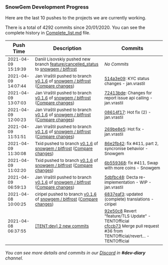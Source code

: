 
### SnowGem Development Progress

Here are the last 10 pushes to the projects we are currently working.

There is a total of 4292 commits since 20/01/2020. You can see the complete history in
 [Complete_list.md](Complete_list.md) file.

| Push Time | Description | Commits |
| --- | --- | --- |
| <sub>2021-04-09 15:19:39</sub> | <sub>Daniil Lisovskiy pushed new branch [feature/cancelled\_status](https://gitlab.com/snowgem/bitfrost/commits/feature/cancelled_status) to [snowgem / bitfrost](https://gitlab.com/snowgem/bitfrost)</sub> | <sub>_No Commits_</sub> |
| <sub>2021-04-09 14:07:44</sub> | <sub>Jan Vraštil pushed to branch [v0\.1\.6](https://gitlab.com/snowgem/bitfrost/commits/v0.1.6) of [snowgem / bitfrost](https://gitlab.com/snowgem/bitfrost) ([Compare changes](https://gitlab.com/snowgem/bitfrost/compare/72413bde42e1edfb8186223e88ca97320f2f7199...514a3e09b827fc60b639e1d5ea5db3d0cffc4352))</sub> | <sub>[514a3e09](https://gitlab.com/snowgem/bitfrost/-/commit/514a3e09b827fc60b639e1d5ea5db3d0cffc4352): KYC status changes - jan.vrastil</sub> |
| <sub>2021-04-09 13:07:03</sub> | <sub>Jan Vraštil pushed to branch [v0\.1\.6](https://gitlab.com/snowgem/bitfrost/commits/v0.1.6) of [snowgem / bitfrost](https://gitlab.com/snowgem/bitfrost) ([Compare changes](https://gitlab.com/snowgem/bitfrost/compare/08614f177e53a2577a50486f24f69257d4809b28...72413bde42e1edfb8186223e88ca97320f2f7199))</sub> | <sub>[72413bde](https://gitlab.com/snowgem/bitfrost/-/commit/72413bde42e1edfb8186223e88ca97320f2f7199): Changes for report issue api calling - jan.vrastil</sub> |
| <sub>2021-04-09 12:00:23</sub> | <sub>Jan Vraštil pushed to branch [v0\.1\.6](https://gitlab.com/snowgem/bitfrost/commits/v0.1.6) of [snowgem / bitfrost](https://gitlab.com/snowgem/bitfrost) ([Compare changes](https://gitlab.com/snowgem/bitfrost/compare/269be8e5986ab8e42067432600e9736722917101...08614f177e53a2577a50486f24f69257d4809b28))</sub> | <sub>[08614f17](https://gitlab.com/snowgem/bitfrost/-/commit/08614f177e53a2577a50486f24f69257d4809b28): Hot fix (2) - jan.vrastil</sub> |
| <sub>2021-04-09 11:51:51</sub> | <sub>Jan Vraštil pushed to branch [v0\.1\.6](https://gitlab.com/snowgem/bitfrost/commits/v0.1.6) of [snowgem / bitfrost](https://gitlab.com/snowgem/bitfrost) ([Compare changes](https://gitlab.com/snowgem/bitfrost/compare/86e2fb42d63cd9589d379d9e0d361b12f206189d...269be8e5986ab8e42067432600e9736722917101))</sub> | <sub>[269be8e5](https://gitlab.com/snowgem/bitfrost/-/commit/269be8e5986ab8e42067432600e9736722917101): Hot fix - jan.vrastil</sub> |
| <sub>2021-04-09 11:30:08</sub> | <sub>Txid pushed to branch [v0\.1\.6](https://gitlab.com/snowgem/bitfrost/commits/v0.1.6) of [snowgem / bitfrost](https://gitlab.com/snowgem/bitfrost) ([Compare changes](https://gitlab.com/snowgem/bitfrost/compare/6b5593685d63a8416e4afa8fe798d975a2a410b6...86e2fb42d63cd9589d379d9e0d361b12f206189d))</sub> | <sub>[86e2fb42](https://gitlab.com/snowgem/bitfrost/-/commit/86e2fb42d63cd9589d379d9e0d361b12f206189d): fix #411, part 2, syncronise behavior - Snowgem</sub> |
| <sub>2021-04-09 11:02:20</sub> | <sub>Txid pushed to branch [v0\.1\.6](https://gitlab.com/snowgem/bitfrost/commits/v0.1.6) of [snowgem / bitfrost](https://gitlab.com/snowgem/bitfrost) ([Compare changes](https://gitlab.com/snowgem/bitfrost/compare/5dbfbc4862ab1ba8f26359a83b597d3245ff1320...6b5593685d63a8416e4afa8fe798d975a2a410b6))</sub> | <sub>[6b559368](https://gitlab.com/snowgem/bitfrost/-/commit/6b5593685d63a8416e4afa8fe798d975a2a410b6): fix #411, Swap with more coins - Snowgem</sub> |
| <sub>2021-04-09 06:59:13</sub> | <sub>Jan Vraštil pushed to branch [v0\.1\.6](https://gitlab.com/snowgem/bitfrost/commits/v0.1.6) of [snowgem / bitfrost](https://gitlab.com/snowgem/bitfrost) ([Compare changes](https://gitlab.com/snowgem/bitfrost/compare/6837eaf38325644c1a252dad86267cf753cc0908...5dbfbc4862ab1ba8f26359a83b597d3245ff1320))</sub> | <sub>[5dbfbc48](https://gitlab.com/snowgem/bitfrost/-/commit/5dbfbc4862ab1ba8f26359a83b597d3245ff1320): Decta re-implementation - WIP - jan.vrastil</sub> |
| <sub>2021-04-08 10:00:25</sub> | <sub>ciripel pushed to branch [v0\.1\.6](https://gitlab.com/snowgem/bitfrost/commits/v0.1.6) of [snowgem / bitfrost](https://gitlab.com/snowgem/bitfrost) ([Compare changes](https://gitlab.com/snowgem/bitfrost/compare/314e87d476f1b5f24547ebd0b488a4c640a51b00...6837eaf38325644c1a252dad86267cf753cc0908))</sub> | <sub>[6837eaf3](https://gitlab.com/snowgem/bitfrost/-/commit/6837eaf38325644c1a252dad86267cf753cc0908): updated (complete) translations - ciripel</sub> |
| <sub>2021-04-08 06:37:55</sub> | <sub>[[TENT:dev] 2 new commits](https://github.com/TENTOfficial/TENT/compare/e758d1fce68e...cfccb732c9ad)</sub> | <sub>[92e50c8](https://github.com/TENTOfficial/TENT/commit/92e50c8066cadf518c9f0c3f30efb28c6d171827) Revert "feature/TLS Update" - TENTOfficial<br>[cfccb73](https://github.com/TENTOfficial/TENT/commit/cfccb732c9adb2da23dc8524198250a486c150f0) Merge pull request #36 from TENTOfficial/revert... - TENTOfficial</sub> |

_You can see more details and commits in our [Discord](https://discord.gg/zumGnbg) in **#dev-diary** channel._
